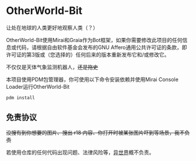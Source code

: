 # OtherWorld-Bit

让处在地球的人类更好地观察人类（？）

OtherWorld-Bit使用Mirai和Graia作为Bot框架，如果你需要修改此项目的任何信息或代码，请根据自由软件基金会发布的GNU
Affero通用公共许可证的条款，即许可证的第3版或（您选择的）任何后来的版本重新发布它和/或修改它。

不仅仅是天体气象监测机器人，~~还是拖史~~

本项目使用PDM包管理器，你可使用以下命令安装依赖并使用Mirai Console Loader运行OtherWorld-Bit

```bash
pdm install
```

## 免责协议

<del>没搜有到你想要的图片、搜出 r18 内容、你打开时被某张图片吓到等场景，我不负责</del>

若使用仓库的任何代码出现问题、法律风险等，[异世界](https://github.com/the-other-world)概不负责。